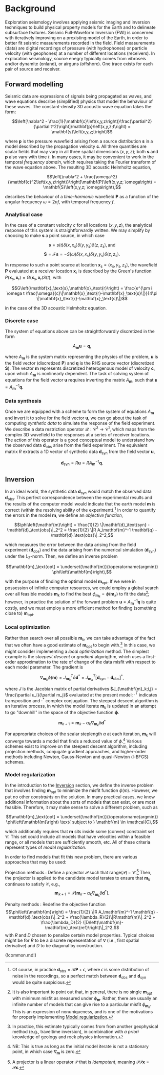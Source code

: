 # Background

Exploration seismology involves applying seismic imaging and inversion techniques to build physical property models for the Earth and to delineate subsurface features. Seismic Full-Waveform Inversion (FWI) is concerned with iteratively improving on a prexisting model of the Earth, in order to better fit seismic measurements recorded in the field. Field measurements (data) are digital recordings of pressure (with hydrophones) or particle velocity (with geophones) at a number of different locations (receivers). In exploration seismology, source enegry typically comes from vibroseis and/or dynamite (onland), or airguns (offshore). One trace exists for each pair of source and receiver.

## Forward modelling

Seismic data are expressions of signals being propagated as waves, and wave equations describe (simplified) physics that model the behaviour of these waves. The constant-density 3D acoustic wave equation takes the form:

$$\left[\nabla^2 - \frac{1}{\mathbf{c}\left(x,y,z\right)}\frac{\partial^2}{\partial t^2}\right]\mathbf{p}\left(x,y,z;t\right) = \mathbf{s}\left(x,y,z;t\right)$$

where $\mathbf{p}$ is the pressure wavefield arising from a source distribution $\mathbf{s}$ in a model described by the propagation velocity $\mathbf{c}$. All three quantities are scalar fields that may vary in all three spatial dimensions $(x,y,z)$; both $\mathbf{s}$ and $\mathbf{p}$ also vary with time $t$. In many cases, it may be convenient to work in the temporal *frequency domain*, which requires taking the Fourier transform of the wave equation above. The resulting 3D acoustic Helmholtz equation,

$$\left[\nabla^2 + \frac{\omega^2}{\mathbf{c}^2\left(x,y,z\right)}\right]\mathbf{P}\left(x,y,z; \omega\right) = \mathbf{S}\left(x,y,z; \omega\right),$$

describes the behaviour of a *time-harmonic* wavefield $\mathbf{P}$ as a function of the angular frequency $\omega = 2\pi f$, with temporal frequency $f$.

### Analytical case

In the case of a constant velocity $c$ for all locations $(x,y,z)$, the analytical response of this system is straightforwardly written. We may simplify by choosing to make $\mathbf{s}$ a point source, in which case

$$\mathbf{s} = s\left(t\right) \delta\left(x,x_\text{s}\right) \delta\left(y,y_\text{s}\right) \delta\left(z,z_\text{s}\right), \text{and}$$
$$\mathbf{S} = \mathscr{F}\mathbf{s} = -S\left(\omega\right) \delta\left(x,x_\text{s}\right) \delta\left(y,y_\text{s}\right) \delta\left(z,z_\text{s}\right).$$

In response to such a point source at location $\mathbf{x}_\text{s} = \left(x_\text{s}, y_\text{s}, z_\text{s}\right)$, the wavefield $\mathbf{P}$ evaluated at a receiver location $\mathbf{x}_\text{r}$ is described by the Green's function $P\left(\mathbf{x}_\text{s},\mathbf{x}_\text{r}\right) = G\left(\mathbf{x}_\text{s},\mathbf{x}_\text{r}\right)S\left(t\right)$, with

$$G\left(\mathbf{x}_\text{s},\mathbf{x}_\text{r}\right) = \frac{e^{\pm i \omega t \frac{\omega}{c}\|\mathbf{x}_\text{r}-\mathbf{x}_\text{s}\|}}{4\pi \|\mathbf{x}_\text{r}-\mathbf{x}_\text{s}\|}$$

in the case of the 3D acoustic Helmholtz equation.

### Discrete case

The system of equations above can be straightforwardly discretized in the form

$$A_\mathbf{m}\mathbf{u} = \mathbf{q},$$

where $A_\mathbf{m}$ is the system matrix representing the physics of the problem, $\mathbf{u}$ is the field vector (discretized $\mathbf{P}$) and $\mathbf{q}$ is the RHS source vector (discretized $\mathbf{S}$). The vector $\mathbf{m}$ represents discretized heterogenous model of velocity $\mathbf{c}$, upon which $A_\mathbf{m}$ is nonlinearly dependent. The task of solving system of equations for the field vector $\mathbf{u}$ requires inverting the matrix $A_\mathbf{m}$, such that $\mathbf{u} = A_\mathbf{m}^{-1}\mathbf{q}$.

### Data synthesis

Once we are equipped with a scheme to form the system of equations $A_\mathbf{m}$ and invert it to solve for the field vector $\mathbf{u}$, we can go about the task of computing *synthetic data* to simulate the response of the field experiment. We describe a data restriction operator $\mathcal{R}: \mathscr{C}^3 \to \mathscr{C^1}$, which maps from the complex 3D wavefield to the responses at a series of receiver locations. The action of this operator is a good conceptual model to understand how the observed data $\mathbf{d}_\text{obs}$ arise from the field experiment. The equivalent matrix $R$ extracts a 1D vector of synthetic data $\mathbf{d}_\text{syn}$ from the field vector $\mathbf{u}$,

$$\mathbf{d}_\text{syn} = R\mathbf{u} = RA_\mathbf{m}^{-1}\mathbf{q}.$$

## Inversion

In an ideal world, the synthetic data $\mathbf{d}_\text{syn}$ would match the observed data $\mathbf{d}_\text{obs}$. This perfect correspondence between the experimental results and the results of the computer model would indicate that the earth model $\mathbf{m}$ is correct (within the resolving ability of the experiment).[^ButDontForgetNoise] In order to quantify the errors in the model $\mathbf{m}$, we define an *objective function*,

$$\phi\left(\mathbf{m}\right) = \frac{1}{2} \|\mathbf{d}_\text{syn} - \mathbf{d}_\text{obs}\|_2^2 = \frac{1}{2} \|R A_\mathbf{m}^-1 \mathbf{q} - \mathbf{d}_\text{obs}\|_2^2,$$

which measures the error between the data arising from the field experiment ($\mathbf{d}_\text{obs}$) and the data arising from the numerical simulation ($\mathbf{d}_\text{syn}$) under the $L_2$-norm. Then, we define an inverse problem

$$\mathbf{m}_\text{opt} = \underset{\mathbf{m}}{\operatorname{argmin}} \phi\left(\mathbf{m}\right),$$

with the purpose of finding the optimal model $\mathbf{m}_\text{opt}$. If we were in possession of infinite computer resources, we could employ a global search over all feasible models $\mathbf{m}_k$ to find the best $\phi_{\mathbf{m}_k} = \phi\left(\mathbf{m}_k\right)$ to fit the data[^NonUniqueness]; however, in practice the solution of the forward problem $\mathbf{u} = A_\mathbf{m}^{-1}\mathbf{q}$ is quite costly, and we must employ a more efficient method for finding (something close to) $\mathbf{m}_\text{opt}$.

### Local optimization

Rather than search over all possible $\mathbf{m}_k$, we can take advantage of the fact that we often have a good estimate of $\mathbf{m}_\text{opt}$ to begin with.[^InitialModel] In this case, we might consider implementing a *local optimization* method. The simplest example is the *steepest descent* or *gradient* algorigthm, which uses a first-order approximation to the rate of change of the data misfit with respect to each model parameter. The gradient is

$$\nabla_{\mathbf{m}_k} \phi\left(\mathbf{m}\right) = J_{\mathbf{m}_k}^T\delta\mathbf{d}^* = J_{\mathbf{m}_k}^T \left[\mathbf{d}_\text{syn} - \mathbf{d}_\text{obs}\right]^*,$$

where $J$ is the Jacobian matrix of partial derivatives $J_{\mathbf{m}_k;i,j} = \frac{\partial u_i}{\partial m_j}$ evaluated at the present model; $\cdot^T$ indicates transposition and $\cdot^*$ complex conjugation. The steepest descent algorithm is an iterative process, in which the model iterate $\mathbf{m}_k$ is updated in an attempt to go "downhill" in the space of the objective function $\mathbf{\phi}$.

$$\mathbf{m}_{k+1} = \mathbf{m}_k - \alpha_k \nabla_{\mathbf{m}_k} \delta\mathbf{d}^*$$

For appropriate choices of the scalar steplength $\alpha$ at each iteration, $\mathbf{m}_k$ will converge towards a model that finds a reduced value of $\phi$.[^ButStationaryPoint] Various schemes exist to improve on the steepest descent algorithm, including projection methods, conjugate gradient approaches, and higher-order methods including Newton, Gauss-Newton and quasi-Newton (l-BFGS) schemes.

### Model regularization

In the introduction to the [Inversion](#inversion) section, we define the inverse problem that involves finding $\mathbf{m}_\text{opt}$ to minimize the misfit function $\phi\left(m\right)$. However, we put no other *constraints* on the solution. In many practical cases, we know additional information about the sorts of models that can exist, or are most feasible. Therefore, it may make sense to solve a different problem, such as

$$\mathbf{m}_\text{opt} = \underset{\mathbf{m}}{\operatorname{argmin}} \phi\left(\mathbf{m}\right) \text{ subject to } \mathbf{m} \in \mathcal{C},$$

which additionally requires that $\mathbf{m}$ sits inside some (convex) constraint set $\mathcal{C}$. This set could include all models that have velocities within a feasible range, or all models that are sufficiently smooth, etc. All of these criteria represent types of *model regularization*.

In order to find models that fit this new problem, there are various approaches that may be used:

Projection methods
:   Define a projector $\mathcal{P}$ such that $\text{range}\left(\mathcal{P}\right) \in \mathcal{C}$.[^Projector] Then, the projector is applied to the candidate model terates to ensure that $\mathbf{m}_k$ continues to satisfy $\mathcal{C}$, e.g., $$\mathbf{m}_{k+1} = \mathcal{P} \left[\mathbf{m}_k - \alpha_k \nabla_{\mathbf{m}_k} \delta\mathbf{d}^*\right].$$

Penalty methods
:   Redefine the objective function $$\phi\left(\mathbf{m}\right) = \frac{1}{2} \|R A_\mathbf{m}^-1 \mathbf{q} - \mathbf{d}_\text{obs}\|_2^2 + \frac{\lambda_R}{2}\|R\mathbf{m}\|_2^2 + \frac{\lambda_D}{2} \|D\left(\mathbf{m}-\mathbf{m}_\text{ref}\right)\|_2^2,$$ with $R$ and $D$ chosen to penalize certain model properties. Typical choices might be for $R$ to be a discrete representation of $\nabla$ (i.e., first spatial derivative) and $D$ to be diagonal by construction.

[^ButDontForgetNoise]: Of course, in practice $\mathbf{d}_\text{obs} = \mathcal{R}\mathbf{P} + \epsilon$, where $\epsilon$ is some distribution of noise in the recordings, so a perfect match between $\mathbf{d}_\text{obs}$ and $\mathbf{d}_\text{syn}$ would be quite suspicious.
[^NonUniqueness]: It is also important to point out that, in general, there is no single $\mathbf{m}_\text{opt}$ with minimum misfit as measured under $\phi_\mathbf{m}$. Rather, there are usually an infinite number of models that can give rise to a particular misfit $\phi_{\mathbf{m}_k}$. This is an expression of nonuniqueness, and is one of the motivations for properly implementing [Model regularization](#model-regularization).
[^InitialModel]: In practice, this estimate typically comes from from another geophysical method (e.g., traveltime inversion), in combination with *a priori* knowledge of geology and rock physics information.
[^ButStationaryPoint]: NB: This is true as long as the initial model iterate is not a stationary point, in which case $\nabla_\mathbf{m}$ is zero.
[^Projector]: A projector is a linear operator $\mathcal{P}$ that is *idempotent*, meaning $\mathcal{PP}\mathbf{x} = \mathcal{P}\mathbf{x}$.

{!common.md!}